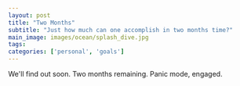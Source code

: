 ```yaml
---
layout: post
title: "Two Months"
subtitle: "Just how much can one accomplish in two months time?"
main_image: images/ocean/splash_dive.jpg
tags:
categories: ['personal', 'goals']
---
```


We'll find out soon. Two months remaining. Panic mode, engaged.
